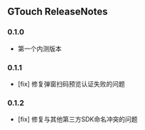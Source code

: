 ## GTouch ReleaseNotes

### 0.1.0
* 第一个内测版本

### 0.1.1
* [fix] 修复弹窗扫码预览认证失败的问题

### 0.1.2
* [fix] 修复与其他第三方SDK命名冲突的问题